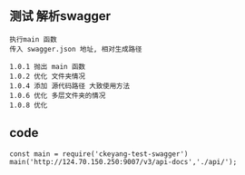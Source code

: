 ## 测试 解析swagger
    执行main 函数 
    传入 swagger.json 地址, 相对生成路径

    1.0.1 抛出 main 函数
    1.0.2 优化 文件夹情况
    1.0.4 添加 源代码路径 大致使用方法
    1.0.6 优化 多层文件夹的情况
    1.0.8 优化

## code

    const main = require('ckeyang-test-swagger')
    main('http://124.70.150.250:9007/v3/api-docs','./api/');

